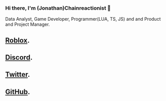 ### Hi there, I'm (Jonathan)Chainreactionist 👋

Data Analyst, Game Developer, Programmer(LUA, TS, JS) and and Product and Project Manager.

## [Roblox](https://www.roblox.com/users/784730716/profile).
## [Discord](https://discord.com/users/518944765945839635).
## [Twitter](https://twitter.com/chainreactionYT).
## [GitHub](https://github.com/Chainreactionist).


